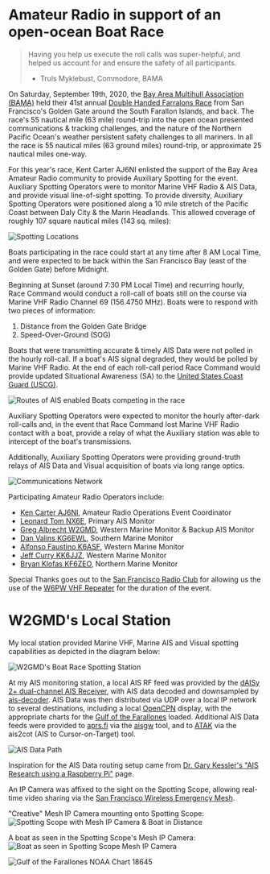 # Amateur Radio in support of an open-ocean Boat Race

> Having you help us execute the roll calls was super-helpful, and helped us 
> account for and ensure the safety of all participants.
> - Truls Myklebust, Commodore, BAMA

On Saturday, September 19th, 2020, the [Bay Area Multihull 
Association (BAMA)](https://wp.sfbama.org/) held their 41st annual [Double Handed Farralons Race](https://jibeset.net/show.php?RR=BAMA_T008416095&DOC=nr&TYP=pdf) 
from San Francisco's Golden Gate around the South Farallon Islands, and back. 
The race's 55 nautical mile (63 mile) round-trip into the open ocean presented 
communications & tracking challenges, and the nature of the Northern Pacific 
Ocean's weather persistent safety challenges to all mariners. In all the race 
is 55 nautical miles (63 ground miles) round-trip, or approximate 25 nautical 
miles one-way.

For this year's race, Kent Carter AJ6NI enlisted the support of the Bay Area 
Amateur Radio community to provide Auxiliary Spotting for the event. Auxiliary 
Spotting Operators were to monitor Marine VHF Radio & AIS Data, and provide 
visual line-of-sight spotting. To provide diversity, Auxiliary Spotting 
Operators were positioned along a 10 mile stretch of the Pacific Coast between 
Daly City & the Marin Headlands. This allowed coverage of roughly 107 square 
nautical miles (143 sq. miles):

![Spotting Locations](img/boat_race/spotting_locations2-50.png)

Boats participating in the race could start at any time after 8 AM Local Time,
and were expected to be back within the San Francisco Bay (east of the Golden 
Gate) before Midnight.

Beginning at Sunset (around 7:30 PM Local Time) and recurring hourly, Race 
Command would conduct a roll-call of boats still on the course via Marine VHF 
Radio Channel 69 (156.4750 MHz). Boats were to  respond with two pieces of 
information:

1. Distance from the Golden Gate Bridge
2. Speed-Over-Ground (SOG)

Boats that were transmitting accurate & timely AIS Data were not polled in the 
hourly roll-call. If a boat's AIS signal degraded, they would be polled by 
Marine VHF Radio. At the end of each roll-call period Race Command would 
provide updated Situational Awareness (SA) to the [United States Coast Guard (USCG)](https://www.uscg.gov).

![Routes of AIS enabled Boats competing in the race](img/boat_race/race_paths-25.png)

Auxiliary Spotting Operators were expected to monitor the hourly after-dark 
roll-calls and, in the event that Race Command lost Marine VHF Radio 
contact with a boat, provide a relay of what the Auxiliary station was able to 
intercept of the boat's transmissions. 

Additionally, Auxiliary Spotting Operators were providing ground-truth relays 
of AIS Data and Visual acquisition of boats via long range optics. 

![Communications Network](img/boat_race/communications_network.png)

Participating Amateur Radio Operators include:

* [Ken Carter AJ6NI](https://www.qrz.com/db/AJ6NI), Amateur Radio Operations Event Coordinator
* [Leonard Tom NX6E](https://www.qrz.com/db/NX6E), Primary AIS Monitor
* [Greg Albrecht W2GMD](https://ampledata.org), Western Marine Monitor & Backup AIS Monitor
* [Dan Valins KG6EWL](https://www.qrz.com/db/KG6EWL), Southern Marine Monitor
* [Alfonso Faustino K6ASF](https://www.qrz.com/db/K6ASF), Western Marine Monitor
* [Jeff Curry KK6JJZ](https://www.qrz.com/db/KK6JJZ), Western Marine Monitor
* [Bryan Klofas KF6ZEO](https://www.qrz.com/db/KF6ZEO), Northern Marine Monitor

Special Thanks goes out to the [San Francisco Radio Club](https://www.sfarc.org/) for allowing us the use 
of the [W6PW VHF Repeater](https://www.sfarc.org/repeaters--nets.html) for the duration of the event.

# W2GMD's Local Station

My local station provided Marine VHF, Marine AIS and Visual spotting capabilities 
as depicted in the diagram below:

![W2GMD's Boat Race Spotting Station](img/boat_race/station-25.jpg)

At my AIS monitoring station, a local AIS RF feed was provided by the 
[dAISy 2+ dual-channel AIS Receiver](https://wegmatt.com/), with AIS data decoded 
and downsampled by [ais-decoder](https://www.aishub.net/ais-dispatcher). AIS Data 
was then distributed via UDP over a local IP network to several destinations, 
including a local [OpenCPN](https://opencpn.org/) display, with the appropriate 
charts for the [Gulf of the Farallones](https://www.charts.noaa.gov/OnLineViewer/18645.shtml) 
loaded. Additional AIS Data feeds were provided to [aprs.fi](https://aprs.fi) via the 
[aisgw](https://github.com/ampledata/aisgw) tool, and to [ATAK](https://www.civtak.org/) 
via the ais2cot (AIS to Cursor-on-Target) tool.

![AIS Data Path](img/boat_race/data_path.png)

Inspiration for the AIS Data routing setup came from 
[Dr. Gary Kessler's "AIS Research using a Raspberry Pi"](https://www.garykessler.net/library/ais_pi.html) page.

An IP Camera was affixed to the sight on the Spotting Scope, allowing real-time 
video sharing via the [San Francisco Wireless Emergency Mesh](https://sfwem.net).

"Creative" Mesh IP Camera mounting onto Spotting Scope:
![Spotting Scope with Mesh IP Camera & Boat in Distance](img/boat_race/scope_and_boat-10.jpg)

A boat as seen in the Spotting Scope's Mesh IP Camera:
![Boat as seen in Spotting Scope Mesh IP Camera](img/boat_race/boat_in_scope-25.png)


![Gulf of the Farallones NOAA Chart 18645](img/boat_race/chart_18645-10.png)
